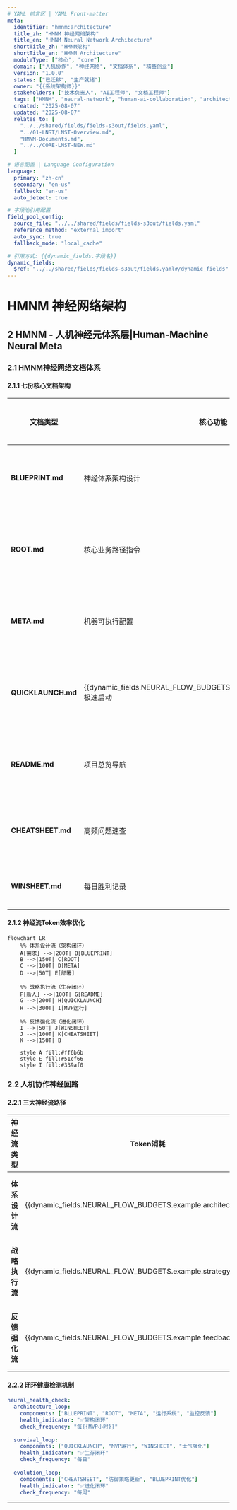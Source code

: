 ```yaml
---
# YAML 前言区 | YAML Front-matter
meta:
  identifier: "hmnm:architecture"
  title_zh: "HMNM 神经网络架构"
  title_en: "HMNM Neural Network Architecture"
  shortTitle_zh: "HMNM架构"
  shortTitle_en: "HMNM Architecture"
  moduleType: ["核心", "core"]
  domain: ["人机协作", "神经网络", "文档体系", "精益创业"]
  version: "1.0.0"
  status: ["已迁移", "生产就绪"]
  owner: "{{系统架构师}}"
  stakeholders: ["技术负责人", "AI工程师", "文档工程师"]
  tags: ["HMNM", "neural-network", "human-ai-collaboration", "architecture"]
  created: "2025-08-07"
  updated: "2025-08-07"
  relates_to: [
    "../../shared/fields/fields-s3out/fields.yaml",
    "../01-LNST/LNST-Overview.md",
    "HMNM-Documents.md",
    "../../CORE-LNST-NEW.md"
  ]

# 语言配置 | Language Configuration
language:
  primary: "zh-cn"
  secondary: "en-us"
  fallback: "en-us"
  auto_detect: true

# 字段池引用配置
field_pool_config:
  source_file: "../../shared/fields/fields-s3out/fields.yaml"
  reference_method: "external_import"
  auto_sync: true
  fallback_mode: "local_cache"

# 引用方式: {{dynamic_fields.字段名}}
dynamic_fields:
  $ref: "../../shared/fields/fields-s3out/fields.yaml#/dynamic_fields"
---
```


# HMNM 神经网络架构

## 2 HMNM - 人机神经元体系层\|Human-Machine Neural Meta

### 2.1 HMNM神经网络文档体系

#### 2.1.1 七份核心文档架构

| 文档类型 | 核心功能 | Token预算 | 人机分工 | 更新频率 | 创业价值 |
|----------|----------|-----------|----------|----------|----------|
| **BLUEPRINT.md** | 神经体系架构设计 | ≤{{dynamic_fields.HMNM_TOKEN_BUDGETS.example.blueprint_budget}}T | {{dynamic_fields.HUMAN_MACHINE_RATIO.example.blueprint_ratio}} | 低频(体系变革) | 技术可行性验证 |
| **ROOT.md** | 核心业务路径指令 | ≤{{dynamic_fields.HMNM_TOKEN_BUDGETS.example.root_budget}}T | {{dynamic_fields.HUMAN_MACHINE_RATIO.example.root_ratio}} | 中高频(需求变更) | 战略优先级制定 |
| **META.md** | 机器可执行配置 | ≤{{dynamic_fields.HMNM_TOKEN_BUDGETS.example.meta_budget}}T | {{dynamic_fields.HUMAN_MACHINE_RATIO.example.meta_ratio}} | 实时(配置更新) | 自动化部署 |
| **QUICKLAUNCH.md** | {{dynamic_fields.NEURAL_FLOW_BUDGETS.example.quicklaunch_time_limit}}极速启动 | ≤{{dynamic_fields.HMNM_TOKEN_BUDGETS.example.quicklaunch_budget}}T | {{dynamic_fields.HUMAN_MACHINE_RATIO.example.quicklaunch_ratio}} | 极低频(稳定冻结) | 首日MVP存活 |
| **README.md** | 项目总览导航 | ≤{{dynamic_fields.HMNM_TOKEN_BUDGETS.example.readme_budget}}T | 80%:20% | 中频(新增文档) | 认知地图建立 |
| **CHEATSHEET.md** | 高频问题速查 | ≤{{dynamic_fields.HMNM_TOKEN_BUDGETS.example.cheatsheet_budget}}T | 70%:30% | 高频(随用随增) | {{dynamic_fields.NEURAL_FLOW_BUDGETS.roi_estimate}}问题解决 |
| **WINSHEET.md** | 每日胜利记录 | ≤{{dynamic_fields.HMNM_TOKEN_BUDGETS.example.winsheet_budget}}T | 50%:50% | 每日更新 | 士气强化循环 |

#### 2.1.2 神经流Token效率优化

```mermaid
flowchart LR
    %% 体系设计流（架构闭环）
    A[需求] -->|200T| B[BLUEPRINT]
    B -->|150T| C[ROOT]
    C -->|100T| D[META]
    D -->|50T| E[部署]
    
    %% 战略执行流（生存闭环）
    F[新人] -->|100T| G[README]
    G -->|200T| H[QUICKLAUNCH]
    H -->|300T| I[MVP运行]
    
    %% 反馈强化流（进化闭环）
    I -->|50T| J[WINSHEET]
    J -->|100T| K[CHEATSHEET]
    K -->|150T| B
    
    style A fill:#ff6b6b
    style E fill:#51cf66
    style I fill:#339af0
```

### 2.2 人机协作神经回路

#### 2.2.1 三大神经流路径
| 神经流类型 | Token消耗 | 时间要求 | 成功指标 | 优化策略 |
|------------|-----------|----------|----------|----------|
| **体系设计流** | {{dynamic_fields.NEURAL_FLOW_BUDGETS.example.architecture_flow}}T | {{小时}}内 | 架构图完成 | 模板化决策树 |
| **战略执行流** | {{dynamic_fields.NEURAL_FLOW_BUDGETS.example.strategy_flow}}T | {{dynamic_fields.NEURAL_FLOW_BUDGETS.example.quicklaunch_time_limit}}内 | MVP存活 | 缓存常用路径 |
| **反馈强化流** | {{dynamic_fields.NEURAL_FLOW_BUDGETS.example.feedback_flow}}T | 实时 | 问题解决率≥{{dynamic_fields.NEURAL_FLOW_BUDGETS.example.problem_solving_rate}} | 增量学习优化 |

#### 2.2.2 闭环健康检测机制
```yaml
neural_health_check:
  architecture_loop:
    components: ["BLUEPRINT", "ROOT", "META", "运行系统", "监控反馈"]
    health_indicator: "✅架构闭环"
    check_frequency: "每{{MVP小时}}"
    
  survival_loop:
    components: ["QUICKLAUNCH", "MVP运行", "WINSHEET", "士气强化"]
    health_indicator: "✅生存闭环"
    check_frequency: "每日"
    
  evolution_loop:
    components: ["CHEATSHEET", "防御策略更新", "BLUEPRINT优化"]
    health_indicator: "✅进化闭环"
    check_frequency: "每周"
```

---